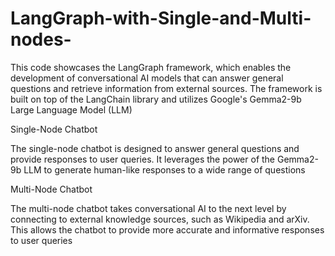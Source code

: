 # LangGraph-with-Single-and-Multi-nodes-
This code showcases the LangGraph framework, which enables the development of conversational AI models that can answer general questions and retrieve information from external sources. The framework is built on top of the LangChain library and utilizes Google's Gemma2-9b Large Language Model (LLM)

Single-Node Chatbot

The single-node chatbot is designed to answer general questions and provide responses to user queries. It leverages the power of the Gemma2-9b LLM to generate human-like responses to a wide range of questions

Multi-Node Chatbot

The multi-node chatbot takes conversational AI to the next level by connecting to external knowledge sources, such as Wikipedia and arXiv. This allows the chatbot to provide more accurate and informative responses to user queries
